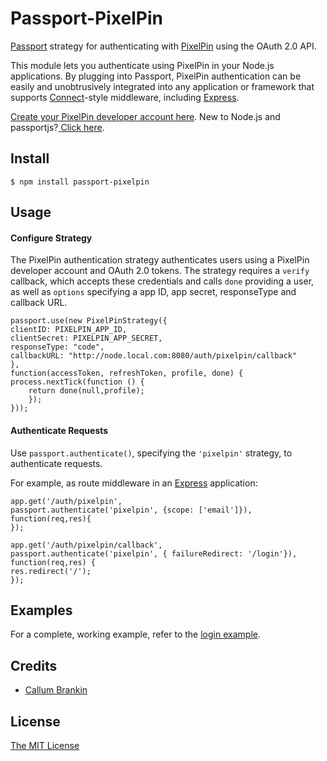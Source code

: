# Passport-PixelPin

[Passport](http://passportjs.org/) strategy for authenticating with [PixelPin](http://pixelpin.co.uk)
using the OAuth 2.0 API.

This module lets you authenticate using PixelPin in your Node.js applications.
By plugging into Passport, PixelPin authentication can be easily and
unobtrusively integrated into any application or framework that supports
[Connect](http://www.senchalabs.org/connect/)-style middleware, including
[Express](http://expressjs.com/).

[Create your PixelPin developer account here](https://login.pixelpin.co.uk).
New to Node.js and passportjs?[ Click here](https://scotch.io/tutorials/easy-node-authentication-setup-and-local).

## Install

    $ npm install passport-pixelpin

## Usage

#### Configure Strategy

The PixelPin authentication strategy authenticates users using a PixelPin developer
account and OAuth 2.0 tokens.  The strategy requires a `verify` callback, which
accepts these credentials and calls `done` providing a user, as well as
`options` specifying a app ID, app secret, responseType and callback URL.

    passport.use(new PixelPinStrategy({
	clientID: PIXELPIN_APP_ID,
	clientSecret: PIXELPIN_APP_SECRET,
	responseType: "code",
	callbackURL: "http://node.local.com:8080/auth/pixelpin/callback"
	},
	function(accessToken, refreshToken, profile, done) {
	process.nextTick(function () {
		return done(null,profile);
		});
	}));

#### Authenticate Requests

Use `passport.authenticate()`, specifying the `'pixelpin'` strategy, to
authenticate requests.

For example, as route middleware in an [Express](http://expressjs.com/)
application:

    app.get('/auth/pixelpin',
	passport.authenticate('pixelpin', {scope: ['email']}),
	function(req,res){
 	});

	app.get('/auth/pixelpin/callback',
	passport.authenticate('pixelpin', { failureRedirect: '/login'}),
	function(req,res) {
    res.redirect('/');
    });

## Examples

For a complete, working example, refer to the [login example](https://github.com/CallumBrankin/passport-pixelpin/tree/master/examples/login).

## Credits

  - [Callum Brankin](https://github.com/CallumBrankin)

## License

[The MIT License](http://opensource.org/licenses/MIT)